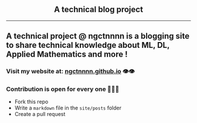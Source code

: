 <div align='center'>

## A technical blog project
</div> 

---
A technical project @ ngctnnnn is a blogging site to share technical knowledge about ML, DL, Applied Mathematics and more !
--- 

### Visit my website at: [ngctnnnn.github.io](https://ngctnnnn.github.io) 👁️👁️
### Contribution is open for every one 🖖🖖🖖
- Fork this repo
- Write a `markdown` file in the `site/posts` folder
- Create a pull request
